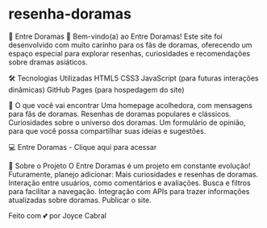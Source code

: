 # resenha-doramas
🌸 Entre Doramas 🌸
Bem-vindo(a) ao Entre Doramas!
Este site foi desenvolvido com muito carinho para os fãs de doramas, oferecendo um espaço especial para explorar resenhas, curiosidades e recomendações sobre dramas asiáticos.


🛠 Tecnologias Utilizadas
HTML5
CSS3
JavaScript (para futuras interações dinâmicas)
GitHub Pages (para hospedagem do site)


🚀 O que você vai encontrar
Uma homepage acolhedora, com mensagens para fãs de doramas.
Resenhas de doramas populares e clássicos.
Curiosidades sobre o universo dos doramas.
Um formulário de opinião, para que você possa compartilhar suas ideias e sugestões.

💻 Entre Doramas - Clique aqui para acessar

💖 Sobre o Projeto
O Entre Doramas é um projeto em constante evolução! Futuramente, planejo adicionar:
Mais curiosidades e resenhas de doramas.
Interação entre usuários, como comentários e avaliações.
Busca e filtros para facilitar a navegação.
Integração com APIs para trazer informações atualizadas sobre doramas.
Publicar o site.


Feito com 💕 por Joyce Cabral

